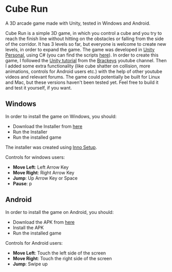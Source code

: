 # Cube Run
A 3D arcade game made with Unity, tested in Windows and Android.

Cube Run is a simple 3D game, in which you control a cube and you try to reach the finish line without hitting on the obstacles or falling from the side of the corridor.
It has 3 levels so far, but everyone is welcome to create new levels, in order to expand the game.
The game was developed in [Unity Personal](https://store.unity.com/download?ref=personal), using C# (you can find the scripts [here](/Unity%20Project/CubeRun/Assets/Scripts)).
In order to create this game, I followed the [Unity tutorial](https://www.youtube.com/watch?v=j48LtUkZRjU&list=PLPV2KyIb3jR5QFsefuO2RlAgWEz6EvVi6) from the [Brackeys](https://www.youtube.com/user/Brackeys) youtube channel.
Then I added some extra functionality (like cube shatter on collision, more animations, controls for Android users etc.) with the help of other youtube videos and relevant forums.
The game could potentially be built for Linux and Mac, but these versions haven't been tested yet. Feel free to build it and test it yourself, if you want.

## Windows

In order to install the game on Windows, you should:
 - Download the Installer from [here](/Install/Windows/Cube_run_setup.exe)
 - Run the Installer
 - Run the installed game

The installer was created using [Inno Setup](http://www.jrsoftware.org/isdl.php).

Controls for windows users:

 - **Move Left**: Left Arrow Key
 - **Move Right**: Right Arrow Key
 - **Jump**: Up Arrow Key or Space
 - **Pause**: p


## Android

In order to install the game on Android, you should:
 - Download the APK from [here](/Install/Android/CubeRun.apk)
 - Install the APK
 - Run the installed game
 
Controls for Android users:

 - **Move Left**: Touch the left side of the screen
 - **Move Right**: Touch the right side of the screen
 - **Jump**: Swipe up


 
